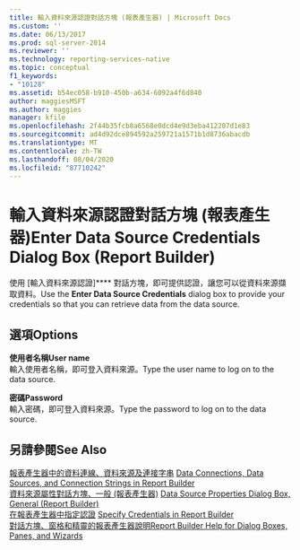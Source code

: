 ```yaml
---
title: 輸入資料來源認證對話方塊 (報表產生器) | Microsoft Docs
ms.custom: ''
ms.date: 06/13/2017
ms.prod: sql-server-2014
ms.reviewer: ''
ms.technology: reporting-services-native
ms.topic: conceptual
f1_keywords:
- "10128"
ms.assetid: b54ec058-b910-450b-a634-6092a4f6d840
author: maggiesMSFT
ms.author: maggies
manager: kfile
ms.openlocfilehash: 2f44b35fcb8a6568e0dcd4e9d3eba412207d1e83
ms.sourcegitcommit: ad4d92dce894592a259721a1571b1d8736abacdb
ms.translationtype: MT
ms.contentlocale: zh-TW
ms.lasthandoff: 08/04/2020
ms.locfileid: "87710242"
---
```

# <a name="enter-data-source-credentials-dialog-box-report-builder"></a><span data-ttu-id="0d2eb-102">輸入資料來源認證對話方塊 (報表產生器)</span><span class="sxs-lookup"><span data-stu-id="0d2eb-102">Enter Data Source Credentials Dialog Box (Report Builder)</span></span>
  <span data-ttu-id="0d2eb-103">使用 [輸入資料來源認證]\*\*\*\* 對話方塊，即可提供認證，讓您可以從資料來源擷取資料。</span><span class="sxs-lookup"><span data-stu-id="0d2eb-103">Use the **Enter Data Source Credentials** dialog box to provide your credentials so that you can retrieve data from the data source.</span></span>  
  
## <a name="options"></a><span data-ttu-id="0d2eb-104">選項</span><span class="sxs-lookup"><span data-stu-id="0d2eb-104">Options</span></span>  
 <span data-ttu-id="0d2eb-105">**使用者名稱**</span><span class="sxs-lookup"><span data-stu-id="0d2eb-105">**User name**</span></span>  
 <span data-ttu-id="0d2eb-106">輸入使用者名稱，即可登入資料來源。</span><span class="sxs-lookup"><span data-stu-id="0d2eb-106">Type the user name to log on to the data source.</span></span>  
  
 <span data-ttu-id="0d2eb-107">**密碼**</span><span class="sxs-lookup"><span data-stu-id="0d2eb-107">**Password**</span></span>  
 <span data-ttu-id="0d2eb-108">輸入密碼，即可登入資料來源。</span><span class="sxs-lookup"><span data-stu-id="0d2eb-108">Type the password to log on to the data source.</span></span>  
  
## <a name="see-also"></a><span data-ttu-id="0d2eb-109">另請參閱</span><span class="sxs-lookup"><span data-stu-id="0d2eb-109">See Also</span></span>  
 <span data-ttu-id="0d2eb-110">[報表產生器中的資料連線、資料來源及連接字串](../data-connections-data-sources-and-connection-strings-in-report-builder.md) </span><span class="sxs-lookup"><span data-stu-id="0d2eb-110">[Data Connections, Data Sources, and Connection Strings in Report Builder](../data-connections-data-sources-and-connection-strings-in-report-builder.md) </span></span>  
 <span data-ttu-id="0d2eb-111">[資料來源屬性對話方塊、一般 &#40;報表產生器&#41;](../data-source-properties-dialog-box-general-report-builder.md) </span><span class="sxs-lookup"><span data-stu-id="0d2eb-111">[Data Source Properties Dialog Box, General &#40;Report Builder&#41;](../data-source-properties-dialog-box-general-report-builder.md) </span></span>  
 <span data-ttu-id="0d2eb-112">[在報表產生器中指定認證](../specify-credentials-in-report-builder.md) </span><span class="sxs-lookup"><span data-stu-id="0d2eb-112">[Specify Credentials in Report Builder](../specify-credentials-in-report-builder.md) </span></span>  
 [<span data-ttu-id="0d2eb-113">對話方塊、窗格和精靈的報表產生器說明</span><span class="sxs-lookup"><span data-stu-id="0d2eb-113">Report Builder Help for Dialog Boxes, Panes, and Wizards</span></span>](../report-builder-help-for-dialog-boxes-panes-and-wizards.md)  
  
  
